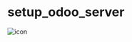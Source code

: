 # setup_odoo_server
![icon](https://user-images.githubusercontent.com/51324401/72133500-2bc9d980-33b4-11ea-93b4-8d997ee18e43.png)
